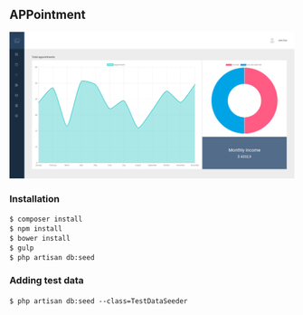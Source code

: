 ## APPointment

![Screenshot](https://github.com/GijsGoudzwaard/APPointment/blob/develop/screenshot.png)

### Installation
`$ composer install`  
`$ npm install`  
`$ bower install`  
`$ gulp`  
`$ php artisan db:seed`  

### Adding test data
`$ php artisan db:seed --class=TestDataSeeder`